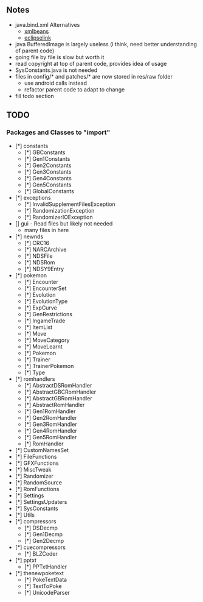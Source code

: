 ## Notes

- java.bind.xml Alternatives
    - [xmlbeans](http://xmlbeans.apache.org/)
    - [eclipselink](https://github.com/eclipse-ee4j/eclipselink)
- java BufferedImage is largely useless (i think, need better understanding of parent code)
- going file by file is slow but worth it
- read copyright at top of parent code, provides idea of usage
- SysConstants.java is not needed
- files in config/* and patches/* are now stored in res/raw folder
    - use android calls instead
    - refactor parent code to adapt to change
- fill todo section

## TODO

### Packages and Classes to "import"

- [*] constants
    - [*] GBConstants
    - [*] Gen1Constants
    - [*] Gen2Constants
    - [*] Gen3Constants
    - [*] Gen4Constants
    - [*] Gen5Constants
    - [*] GlobalConstants
- [*] exceptions
    - [*] InvalidSupplementFilesException
    - [*] RandomizationException
    - [*] RandomizerIOException
- [] gui - Read files but likely not needed
    - many files in here
- [*] newnds
    - [*] CRC16
    - [*] NARCArchive
    - [*] NDSFile
    - [*] NDSRom
    - [*] NDSY9Entry
- [*] pokemon
    - [*] Encounter
    - [*] EncounterSet
    - [*] Evolution
    - [*] EvolutionType
    - [*] ExpCurve
    - [*] GenRestrictions
    - [*] IngameTrade
    - [*] ItemList
    - [*] Move
    - [*] MoveCategory
    - [*] MoveLearnt
    - [*] Pokemon
    - [*] Trainer
    - [*] TrainerPokemon
    - [*] Type
- [*] romhandlers
    - [*] AbstractDSRomHandler
    - [*] AbstractGBCRomHandler
    - [*] AbstractGBRomHandler
    - [*] AbstractRomHandler
    - [*] Gen1RomHandler
    - [*] Gen2RomHandler
    - [*] Gen3RomHandler
    - [*] Gen4RomHandler
    - [*] Gen5RomHandler
    - [*] RomHandler
- [*] CustomNamesSet
- [*] FileFunctions
- [*] GFXFunctions
- [*] MiscTweak
- [*] Randomizer
- [*] RandomSource
- [*] RomFunctions
- [*] Settings
- [*] SettingsUpdaters
- [*] SysConstants
- [*] Utils
- [*] compressors
    - [*] DSDecmp
    - [*] Gen1Decmp
    - [*] Gen2Decmp
- [*] cuecompressors
    - [*] BLZCoder
- [*] pptxt
    - [*] PPTxtHandler
- [*] thenewpoketext
    - [*] PokeTextData
    - [*] TextToPoke
    - [*] UnicodeParser
